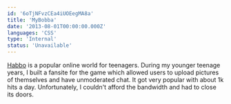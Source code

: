 ```yaml
---
id: '6oTjNFvzCEa4iUOEegMA8a'
title: 'MyBobba'
date: '2013-08-01T00:00:00.000Z'
languages: 'CSS'
type: 'Internal'
status: 'Unavailable'
---
```


[Habbo](http://habbo.com/) is a popular online world for teenagers. During my younger teenage years, I built a fansite for the game which allowed users to upload pictures of themselves and have unmoderated chat. It got very popular with about 1k hits a day. Unfortunately, I couldn't afford the bandwidth and had to close its doors.
